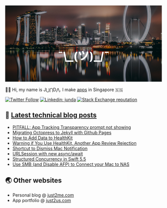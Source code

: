 [![](https://github.com/samwize/samwize/blob/master/singapore.jpg?raw=true)](https://just2me.com/about)

👋🏻 Hi, my name is J⋃⋂D⋀. I make [apps](https://just2us.com/apps) in Singapore 🇸🇬

[![Twitter Follow](https://img.shields.io/twitter/follow/samwize?label=Follow)](https://twitter.com/samwize)
[![Linkedin: junda](https://img.shields.io/badge/-Junda-blue?style=flat-square&logo=Linkedin&logoColor=white&link=https://www.linkedin.com/in/junda/)](https://www.linkedin.com/in/junda/)
[![Stack Exchange reputation](https://img.shields.io/stackexchange/stackoverflow/r/242682)](https://stackoverflow.com/users/242682/samwize)

## 📕 [Latest technical blog posts](https://samwize.com)

<!-- BLOG-POST-LIST:START -->
- [PITFALL: App Tracking Transparency prompt not showing](https://samwize.com/2021/11/16/pitfall-app-tracking-transparency-prompt-not-showing/)
- [Migrating Octopress to Jekyll with Github Pages](https://samwize.com/2021/11/02/migrating-octopress-to-jekyll-with-github-pages/)
- [How to Add Data to HealthKit](https://samwize.com/2021/11/01/how-to-add-data-to-healthkit/)
- [Warning if You Use HealthKit, Another App Review Rejection](https://samwize.com/2021/11/01/warning-if-you-use-healthkit-another-app-review-rejection/)
- [Shortcut to Dismiss Mac Notification](https://samwize.com/2021/10/14/shortcut-to-dismiss-mac-notification/)
- [URLSession with new async/await](https://samwize.com/2021/10/12/urlsession-with-new-async-await/)
- [Structured Concurrency in Swift 5.5](https://samwize.com/2021/10/12/structured-concurrency-in-swift-5-5/)
- [Use SMB &lpar;and Disable AFP&rpar; to Connect your Mac to NAS](https://samwize.com/2021/07/15/use-smb-disable-afp-to-connect-mac-to-nas/)
<!-- BLOG-POST-LIST:END -->

## 🌏 Other websites

- Personal blog @ [just2me.com](https://just2me.com)
- App portfolio @ [just2us.com](https://just2us.com)
